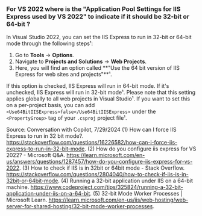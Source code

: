 ### For VS 2022 where is the "Application Pool Settings for IIS Express used by VS 2022" to indicate if it should be 32-bit or 64-bit ?

In Visual Studio 2022, you can set the IIS Express to run in 32-bit or 64-bit mode through the following steps¹:

1. Go to **Tools** -> **Options**.
2. Navigate to **Projects and Solutions** -> **Web Projects**.
3. Here, you will find an option called **"Use the 64 bit version of IIS Express for web sites and projects"**¹.

If this option is checked, IIS Express will run in 64-bit mode. If it's unchecked, IIS Express will run in 32-bit mode¹. Please note that this setting applies globally to all web projects in Visual Studio¹. If you want to set this on a per-project basis, you can add `<Use64BitIISExpress>false</Use64BitIISExpress>` under the `<PropertyGroup>` tag of your `.csproj` project file¹.

Source: Conversation with Copilot, 7/29/2024
(1) How can I force IIS Express to run in 32 bit mode?. https://stackoverflow.com/questions/16226582/how-can-i-force-iis-express-to-run-in-32-bit-mode.
(2) How do you configure iis express for VS 2022? - Microsoft Q&A. https://learn.microsoft.com/en-us/answers/questions/1287457/how-do-you-configure-iis-express-for-vs-2022.
(3) How to check if IIS is in 32bit or 64bit mode - Stack Overflow. https://stackoverflow.com/questions/2804040/how-to-check-if-iis-is-in-32bit-or-64bit-mode.
(4) Running a 32-bit application under IIS on a 64-bit machine. https://www.codeproject.com/tips/325824/running-a-32-bit-application-under-iis-on-a-64-bit.
(5) 32-bit Mode Worker Processes | Microsoft Learn. https://learn.microsoft.com/en-us/iis/web-hosting/web-server-for-shared-hosting/32-bit-mode-worker-processes.
